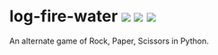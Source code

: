 # log-fire-water ![](https://img.shields.io/travis/rbstrachan/log-fire-water.svg) ![](https://img.shields.io/codeclimate/maintainability/rbstrachan/log-fire-water.svg) ![](https://img.shields.io/github/issues/rbstrachan/log-fire-water.svg)
An alternate game of Rock, Paper, Scissors in Python.
